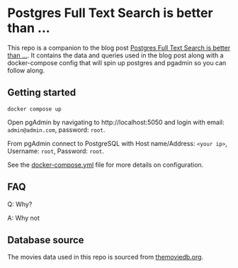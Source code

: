 # Postgres Full Text Search is better than ...

This repo is a companion to the blog post [Postgres Full Text Search is better than ...](https://admcpr.com/postgres-full-text-search-is-better-than-part1). It contains the data and queries used in the blog post along with a docker-compose config that will spin up postgres and pgadmin so you can follow along.

## Getting started
```
docker compose up
```

Open pgAdmin by navigating to http://localhost:5050 and login with email: `admin@admin.com`, password: `root`.

From pgAdmin connect to PostgreSQL with Host name/Address: `<your ip>`, Username: `root`, Password: `root`.

See the [docker-compose.yml](docker-compose.yml) file for more details on configuration. 

## FAQ
Q: Why?

A: Why not

## Database source
The movies data used in this repo is sourced from [themoviedb.org](https://www.themoviedb.org/).



